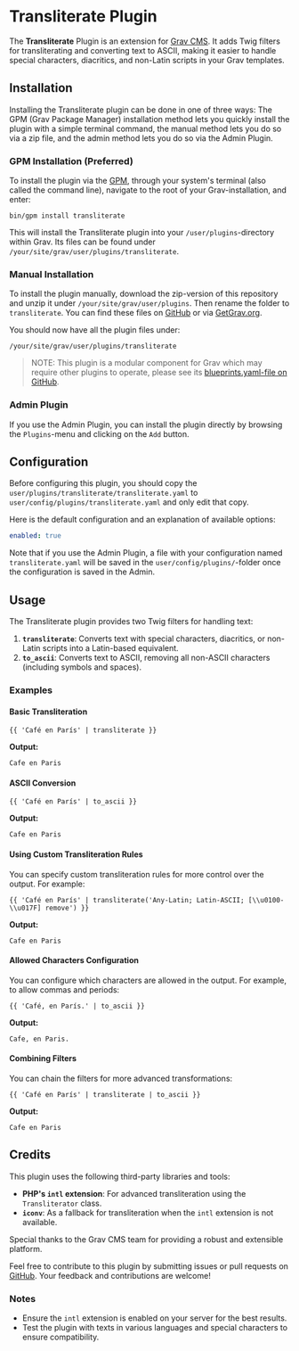 # Transliterate Plugin

The **Transliterate** Plugin is an extension for [Grav CMS](https://github.com/getgrav/grav). It adds Twig filters for transliterating and converting text to ASCII, making it easier to handle special characters, diacritics, and non-Latin scripts in your Grav templates.

## Installation

Installing the Transliterate plugin can be done in one of three ways: The GPM (Grav Package Manager) installation method lets you quickly install the plugin with a simple terminal command, the manual method lets you do so via a zip file, and the admin method lets you do so via the Admin Plugin.

### GPM Installation (Preferred)

To install the plugin via the [GPM](https://learn.getgrav.org/cli-console/grav-cli-gpm), through your system's terminal (also called the command line), navigate to the root of your Grav-installation, and enter:

    bin/gpm install transliterate

This will install the Transliterate plugin into your `/user/plugins`-directory within Grav. Its files can be found under `/your/site/grav/user/plugins/transliterate`.

### Manual Installation

To install the plugin manually, download the zip-version of this repository and unzip it under `/your/site/grav/user/plugins`. Then rename the folder to `transliterate`. You can find these files on [GitHub](https://github.com/pmoreno-rodriguez/grav-plugin-transliterate) or via [GetGrav.org](https://getgrav.org/downloads/plugins).

You should now have all the plugin files under:

    /your/site/grav/user/plugins/transliterate

> NOTE: This plugin is a modular component for Grav which may require other plugins to operate, please see its [blueprints.yaml-file on GitHub](https://github.com/pmoreno-rodriguez/grav-plugin-transliterate/blob/develop/blueprints.yaml).

### Admin Plugin

If you use the Admin Plugin, you can install the plugin directly by browsing the `Plugins`-menu and clicking on the `Add` button.

## Configuration

Before configuring this plugin, you should copy the `user/plugins/transliterate/transliterate.yaml` to `user/config/plugins/transliterate.yaml` and only edit that copy.

Here is the default configuration and an explanation of available options:

```yaml
enabled: true
```

Note that if you use the Admin Plugin, a file with your configuration named `transliterate.yaml` will be saved in the `user/config/plugins/`-folder once the configuration is saved in the Admin.

## Usage

The Transliterate plugin provides two Twig filters for handling text:

1. **`transliterate`**: Converts text with special characters, diacritics, or non-Latin scripts into a Latin-based equivalent.
2. **`to_ascii`**: Converts text to ASCII, removing all non-ASCII characters (including symbols and spaces).

### Examples

#### Basic Transliteration
```twig
{{ 'Café en París' | transliterate }}
```

**Output:**
```
Cafe en Paris
```

#### ASCII Conversion
```twig
{{ 'Café en París' | to_ascii }}
```

**Output:**
```
Cafe en Paris
```

#### Using Custom Transliteration Rules
You can specify custom transliteration rules for more control over the output. For example:

```twig
{{ 'Café en París' | transliterate('Any-Latin; Latin-ASCII; [\\u0100-\\u017F] remove') }}
```

**Output:**
```
Cafe en Paris
```

#### Allowed Characters Configuration
You can configure which characters are allowed in the output. For example, to allow commas and periods:

```twig
{{ 'Café, en París.' | to_ascii }}
```
**Output:**
```
Cafe, en Paris.
```

#### Combining Filters
You can chain the filters for more advanced transformations:

```twig
{{ 'Café en París' | transliterate | to_ascii }}
```

**Output:**
```
Cafe en Paris
```

## Credits

This plugin uses the following third-party libraries and tools:
- **PHP's `intl` extension**: For advanced transliteration using the `Transliterator` class.
- **`iconv`**: As a fallback for transliteration when the `intl` extension is not available.

Special thanks to the Grav CMS team for providing a robust and extensible platform.

Feel free to contribute to this plugin by submitting issues or pull requests on [GitHub](https://github.com/pmoreno-rodriguez/grav-plugin-transliterate/issues). Your feedback and contributions are welcome!

### Notes
- Ensure the `intl` extension is enabled on your server for the best results.
- Test the plugin with texts in various languages and special characters to ensure compatibility.
